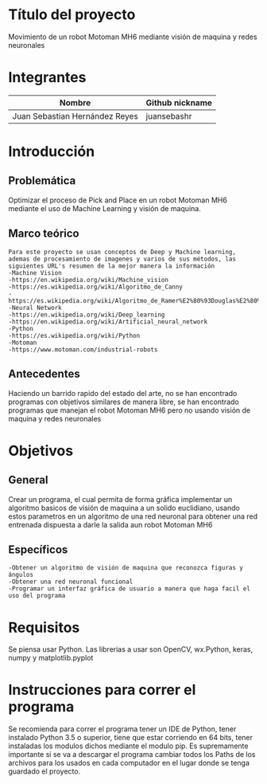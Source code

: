 
# Título del proyecto
Movimiento de un robot Motoman MH6 mediante visión de maquina y redes neuronales
# Integrantes

| Nombre | Github nickname |
|--------|-----------------|
| Juan Sebastian Hernández Reyes | juansebashr |
 
# Introducción

## Problemática
Optimizar el proceso de Pick and Place en un robot Motoman MH6 mediante el uso de Machine Learning y visión de maquina.

## Marco teórico

	Para este proyecto se usan conceptos de Deep y Machine learning, ademas de procesamiento de imagenes y varios de sus métodos, las siguientes URL's resumen de la mejor manera la información
	-Machine Vision
	-https://en.wikipedia.org/wiki/Machine_vision 
	-https://es.wikipedia.org/wiki/Algoritmo_de_Canny
	-https://es.wikipedia.org/wiki/Algoritmo_de_Ramer%E2%80%93Douglas%E2%80%93Peucker
	-Neural Network
	-https://en.wikipedia.org/wiki/Deep_learning
	-https://en.wikipedia.org/wiki/Artificial_neural_network
	-Python
	-https://es.wikipedia.org/wiki/Python
	-Motoman
	-https://www.motoman.com/industrial-robots

## Antecedentes

Haciendo un barrido rapido del estado del arte, no se han encontrado programas con objetivos similares de manera libre, se han encontrado programas que manejan el robot Motoman MH6 pero no usando visión de maquina y redes neuronales

# Objetivos

## General

Crear un programa, el cual permita de forma gráfica implementar un algoritmo basicos de visión de maquina a un solido euclidiano, usando estos parametros en un algoritmo de una red neuronal para obtener una red entrenada dispuesta a darle la salida aun robot Motoman MH6

## Específicos

	-Obtener un algoritmo de visión de maquina que reconozca figuras y ángulos
	-Obtener una red neuronal funcional 
	-Programar un interfaz gráfica de usuario a manera que haga facil el uso del programa

# Requisitos
  Se piensa usar Python.
  Las librerias a usar son OpenCV, wx.Python, keras, numpy y matplotlib.pyplot
  
# Instrucciones para correr el programa
  Se recomienda para correr el programa tener un IDE de Python, tener instalado Python 3.5 o superior, tiene que estar corriendo en 64 	   bits, tener instaladas los modulos dichos mediante el modulo pip.
  Es supremamente importante si se va a descargar el programa cambiar todos los Paths de los archivos para los usados en cada computador   en el lugar donde se tenga guardado el proyecto.


